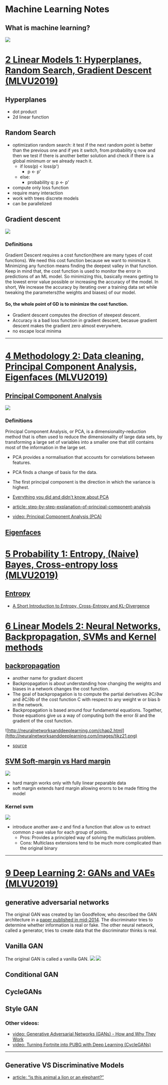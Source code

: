 # Machine Learning Notes
## What is machine learning?
![](https://railsware.com/blog/wp-content/uploads/2018/09/illustration-2b-1024x728.jpg)

# [2 Linear Models 1: Hyperplanes, Random Search, Gradient Descent (MLVU2019)](https://youtu.be/3K4pNmQbGx8?t=2550)
## Hyperplanes
- dot product 
- 2d linear function
## Random Search
- optimization random search:
it test if the next random point is better than the previous one and if yes it switch, from probability q now and then we test if there is another better solution and check if there is a global minimum or we already reach it. 
  - if loss(p) < loss(p')
    - p <- p'
  - else:
    - probability q: p <- p'
- compute only loss function 
- require many interaction
- work with trees discrete models
- can be parallelized 
## Gradient descent
![](https://cdn-images-1.medium.com/max/1600/1*f9a162GhpMbiTVTAua_lLQ.png)
### Definitions
Gradient Descent requires a cost function(there are many types of cost functions). We need this cost function because we want to minimize it. Minimizing any function means finding the deepest valley in that function. Keep in mind that, the cost function is used to monitor the error in predictions of an ML model. So minimizing this, basically means getting to the lowest error value possible or increasing the accuracy of the model. In short, We increase the accuracy by iterating over a training data set while tweaking the parameters(the weights and biases) of our model.
#### So, the whole point of GD is to minimize the cost function.
- Gradient descent computes the direction of steepest descent.
- Accuracy is a bad loss function in gradient descent, becasue gradient descent makes the gradient zero almost everywhere.
- no escape local minima

***

# [4 Methodology 2: Data cleaning, Principal Component Analysis, Eigenfaces (MLVU2019)](https://www.youtube.com/watch?v=H4c4qpHdGq8)
## [Principal Component Analysis](http://www.nlpca.org/pca_principal_component_analysis.html)
![](http://www.nlpca.org/fig_pca_principal_component_analysis.png)
### Definitions
Principal Component Analysis, or PCA, is a dimensionality-reduction method that is often used to reduce the dimensionality of large data sets, by transforming a large set of variables into a smaller one that still contains most of the information in the large set.
- PCA provides a normalisation that accounts for correlations between
features.
- PCA finds a change of basis for the data.
- The first principal component is the direction in which the variance is
highest.

- [Everything you did and didn't know about PCA](http://alexhwilliams.info/itsneuronalblog/2016/03/27/pca/)
- [article: step-by-step-explanation-of-principal-component-analysis](https://towardsdatascience.com/a-step-by-step-explanation-of-principal-component-analysis-b836fb9c97e2)
- [video: Principal Component Analysis (PCA)](https://www.youtube.com/watch?v=g-Hb26agBFg)

## [Eigenfaces](http://lpsa.swarthmore.edu/MtrxVibe/EigMat/MatrixEigen.html)



# [5 Probability 1: Entropy, (Naive) Bayes, Cross-entropy loss (MLVU2019)](https://www.youtube.com/watch?v=IMwiu64wgCU)
## [Entropy](https://rdipietro.github.io/friendly-intro-to-cross-entropy-loss/#entropy)
- [A Short Introduction to Entropy, Cross-Entropy and KL-Divergence](https://www.youtube.com/watch?v=ErfnhcEV1O8)


# [6 Linear Models 2: Neural Networks, Backpropagation, SVMs and Kernel methods](https://www.youtube.com/watch?v=g2lziWxf_9Q)
## [backpropagation](https://www.google.com/url?sa=t&rct=j&q=&esrc=s&source=web&cd=3&cad=rja&uact=8&ved=2ahUKEwjK4-vXoJjhAhVMJ1AKHbCJDU0QwqsBMAJ6BAgJEAc&url=https%3A%2F%2Fwww.youtube.com%2Fwatch%3Fv%3DFaHHWdsIYQg&usg=AOvVaw0cLk7Tqe50zqUnDEcbYnVl)
- another name for gradiant discent
- Backpropagation is about understanding how changing the weights and biases in a network changes the cost function. 
- The goal of backpropagation is to compute the partial derivatives ∂C/∂w and ∂C/∂b of the cost function C with respect to any weight w or bias b in the network.
- Backpropagation is based around four fundamental equations. Together, those equations give us a way of computing both the error δl and the gradient of the cost function. 

![http://neuralnetworksanddeeplearning.com/chap2.html](http://neuralnetworksanddeeplearning.com/images/tikz21.png)
- [source](http://neuralnetworksanddeeplearning.com/chap2.html)

## [SVM Soft-margin vs Hard margin](http://people.csail.mit.edu/dsontag/courses/ml14/slides/lecture2.pdf)
![](https://qph.fs.quoracdn.net/main-qimg-0a3e8d1f008e7e86c10efe9936ead943)
- hard margin works only with fully linear peparable data 
- soft margin extends hard margin allowing erorrs to be made fitting the model
### Kernel svm
![](http://www.eric-kim.net/eric-kim-net/posts/1/imgs/data_2d_to_3d.png)
- introduce another axe-z and find a function that allow us to extract common z-axe value for  each group of points.
    - Pros: Provides a principled way of solving the multiclass problem.
    - Cons: Multiclass extensions tend to be much more complicated than the original binary 
***

# [9 Deep Learning 2: GANs and VAEs (MLVU2019)](https://www.youtube.com/watch?v=6N4zIx0ATME)
## generative adversarial networks
The original GAN was created by Ian Goodfellow, who described the GAN architecture in a [paper published in mid-2014](https://papers.nips.cc/paper/5423-generative-adversarial-nets.pdf).
The discriminator tries to determine whether information is real or fake. The other neural network, called a generator, tries to create data that the discriminator thinks is real.
## Vanilla GAN
The original GAN is called a vanilla GAN.
![](https://cdn-images-1.medium.com/max/1600/1*--AtNcFUNb_ts_uihuSJ2g.png)
![](https://s3-ap-south-1.amazonaws.com/av-blog-media/wp-content/uploads/2017/06/11000153/g1.jpg)
## Conditional GAN
## CycleGANs
## Style GAN


### Other videos:
- [video: Generative Adversarial Networks (GANs) - How and Why They Work](https://youtu.be/ZRgwcMqxhPw)
- [video: Turning Fortnite into PUBG with Deep Learning (CycleGANs)](https://youtu.be/xkLtgwWxrec)




***

## Generative VS Discriminative Models
- [article: “is this animal a lion or an elephant?”](https://medium.com/@mlengineer/generative-and-discriminative-models-af5637a66a3)
